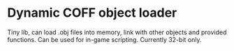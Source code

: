 Dynamic COFF object loader
==========================

Tiny lib, can load .obj files into memory, link with other objects and provided functions.
Can be used for in-game scripting. Currently 32-bit only.
